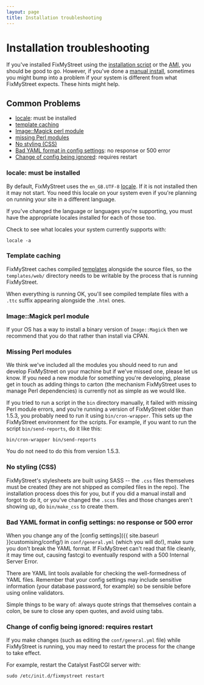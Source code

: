 ```yaml
---
layout: page
title: Installation troubleshooting
---
```


# Installation troubleshooting

<p class="lead">
  If you've installed FixMyStreet using the 
  <a href="{{ site.baseurl }}install/install-script">installation script</a>
  or the 
  <a href="{{ site.baseurl }}install/ami">AMI</a>, you should be good to go.
  However, if you've done a 
  <a href="{{ site.baseurl }}install/manual-install">manual install</a>, 
  sometimes you might bump into a problem if your system is different from
  what FixMyStreet expects. These hints might help.
</p>

## Common Problems

* [locale](#locale): must be installed
* [template caching](#template-caching)
* [Image::Magick perl module](#image-magick)
* [missing Perl modules](#missing-perl-modules)
* [No styling (CSS)](#no-styling)
* [Bad YAML format in config settings](#bad-yaml): no response or 500 error
* [Change of config being ignored](#requires-restart): requires restart


<a name="locale"> </a>

### locale: must be installed

By default, FixMyStreet uses the `en_GB.UTF-8` 
<a href="{{ site.baseurl }}glossary/#locale" class="glossary__link">locale</a>.
If it is not installed then it may not start. You need this locale on your
system even if you're planning on running your site in a different language.

If you've changed the language or languages you're supporting, you must have
the appropriate locales installed for each of those too.

Check to see what locales your system currently supports with:

<pre><code>locale -a
</code></pre>

<a name="template-caching"> </a>

### Template caching

FixMyStreet caches compiled 
<a href="{{ site.baseurl }}glossary/#template" class="glossary__link">templates</a>
alongside the source files, so the `templates/web/` directory needs to be writable
by the process that is running FixMyStreet.

When everything is running OK, you'll see compiled template files with a
`.ttc` suffix appearing alongside the `.html` ones.

<a name="image-magick"> </a>

### Image::Magick perl module

If your OS has a way to install a binary version of `Image::Magick` then we recommend
that you do that rather than install via CPAN.

<a name="missing-perl-modules"> </a>

### Missing Perl modules

We think we've included all the modules you should need to run and develop
FixMyStreet on your machine but if we've missed one, please let us know. If you
need a new module for something you're developing, please get in touch as
adding things to carton (the mechanism FixMyStreet uses to manage Perl
dependencies) is currently not as simple as we would like.

If you tried to run a script in the `bin` directory manually, it failed
with missing Perl module errors, and you’re running a version of FixMyStreet
older than 1.5.3, you probably need to run it using `bin/cron-wrapper`. This
sets up the FixMyStreet environment for the scripts. For example, if you want
to run the script `bin/send-reports`, do it like this:

    bin/cron-wrapper bin/send-reports

You do not need to do this from version 1.5.3.

<a name="no-styling"> </a>

### No styling (CSS)

FixMyStreet's stylesheets are built using SASS -- the `.css` files themselves
must be created (they are not shipped as compiled files in the repo). The
installation process does this for you, but if you did a manual install
and forgot to do it, or you've changed the `.scss` files and those changes
aren't showing up, do `bin/make_css` to create them.

<a name="bad-yaml"> </a>

### Bad YAML format in config settings: no response or 500 error

When you change any of the [config settings]({{ site.baseurl }}customising/config/)
in `conf/general.yml` (which you will do!), make sure you don't break the YAML
format. If FixMyStreet can't read that file cleanly, it may time out, causing fastcgi
to eventually respond with a 500 Internal Server Error.

There are YAML lint tools available for checking the well-formedness of YAML files.
Remember that your config settings may include sensitive information (your database
password, for example) so be sensible before using online validators.

Simple things to be wary of: always quote strings that themselves contain a colon, 
be sure to close any open quotes, and avoid using tabs.

<a name="requires-restart"> </a>

### Change of config being ignored: requires restart

If you make changes (such as editing the `conf/general.yml` file) while FixMyStreet
is running, you may need to restart the process for the change to take effect.

For example, restart the Catalyst FastCGI server with:

<pre><code>sudo /etc/init.d/fixmystreet restart
</code></pre>

